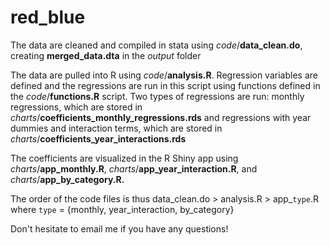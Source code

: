 # red_blue

The data are cleaned and compiled in stata using *code*/**data_clean.do**, creating **merged_data.dta** in the *output* folder

The data are pulled into R using *code*/**analysis.R**. Regression variables are defined and the regressions are run in this script using functions defined in the *code*/**functions.R** script. Two types of regressions are run: monthly regressions, which are stored in *charts*/**coefficients_monthly_regressions.rds** and regressions with year dummies and interaction terms, which are stored in *charts*/**coefficients_year_interactions.rds**

The coefficients are visualized in the R Shiny app using *charts*/**app_monthly.R**, *charts*/**app_year_interaction.R**, and *charts*/**app_by_category.R.**

The order of the code files is thus data_clean.do \> analysis.R \> app\_`type`.R where `type` = {monthly, year_interaction, by_category}

Don't hesitate to email me if you have any questions!
